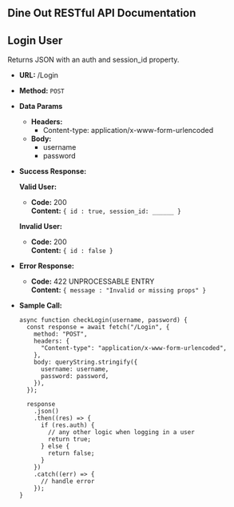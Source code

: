 ## Dine Out RESTful API Documentation

**Login User**
----
  Returns JSON with an auth and session_id property.

* **URL:** /Login

* **Method:** `POST`

* **Data Params**

  * **Headers:**
    * Content-type: application/x-www-form-urlencoded
  * **Body:**
    * username
    * password

* **Success Response:**
  
  **Valid User:**

  * **Code:** 200 <br />
    **Content:** `{ id : true, session_id: ______ }`
 
  **Invalid User:**
 
  * **Code:** 200 <br />
    **Content:** `{ id : false }`
 
* **Error Response:**

  * **Code:** 422 UNPROCESSABLE ENTRY <br />
    **Content:** `{ message : "Invalid or missing props" }`

* **Sample Call:**

  ```
  async function checkLogin(username, password) {
    const response = await fetch("/Login", {
      method: "POST",
      headers: {
        "Content-type": "application/x-www-form-urlencoded",
      },
      body: queryString.stringify({
        username: username,
        password: password,
      }),
    });

    response
      .json()
      .then((res) => {
        if (res.auth) {
          // any other logic when logging in a user
          return true;
        } else {
          return false;
        }
      })
      .catch((err) => {
        // handle error
      });
  }
  ```
